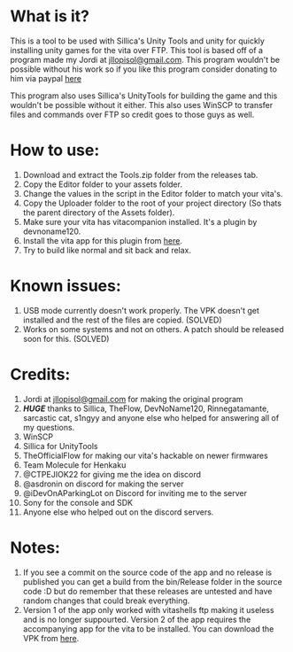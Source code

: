 # What is it?
This is a tool to be used with Sillica's Unity Tools and unity for quickly installing unity games for the vita over FTP.
This tool is based off of a program made my Jordi at jllopisol@gmail.com. This program wouldn't be possible without his work so if you like this program consider donating to him via paypal [here](https://www.paypal.com/cgi-bin/webscr?cmd=_s-xclick&hosted_button_id=RMFDRTBU49E8E)

This program also uses Sillica's UnityTools for building the game and this wouldn't be possible without it either.
This also uses WinSCP to transfer files and commands over FTP so credit goes to those guys as well.

# How to use: 
1. Download and extract the Tools.zip folder from the releases tab.
1. Copy the Editor folder to your assets folder.
1. Change the values in the script in the Editor folder to match your vita's.
1. Copy the Uploader folder to the root of your project directory (So thats the parent directory of the Assets folder).
1. Make sure your vita has vitacompanion installed. It's a plugin by devnoname120.
1. Install the vita app for this plugin from [here](https://github.com/Ibrahim778/Unity-Loader/releases).
1. Try to build like normal and sit back and relax.

# Known issues:
1. USB mode currently doesn't work properly. The VPK doesn't get installed and the rest of the files are copied. (SOLVED)
1. Works on some systems and not on others. A patch should be released soon for this. (SOLVED)

# Credits: 
1. Jordi at jllopisol@gmail.com for making the original program
1. __*HUGE*__ thanks to Sillica, TheFlow, DevNoName120, Rinnegatamante, sarcastic cat, s1ngyy and anyone else who helped for answering all of my questions.
1. WinSCP
1. Sillica for UnityTools
1. TheOfficialFlow for making our vita's hackable on newer firmwares
1. Team Molecule for Henkaku
1. @CTPEJIOK22 for giving me the idea on discord
1. @asdronin on discord for making the server
1. @iDevOnAParkingLot on Discord for inviting me to the server
1. Sony for the console and SDK
1. Anyone else who helped out on the discord servers.

# Notes:
1. If you see a commit on the source code of the app and no release is published you can get a build from the bin/Release folder in the source code :D
but do remember that these releases are untested and have random changes that could break everything.
1. Version 1 of the app only worked with vitashells ftp making it useless and is no longer suppourted. Version 2 of the app requires the accompanying app for the vita to be installed. You can download the VPK from [here](https://github.com/Ibrahim778/Unity-Loader/releases).
